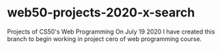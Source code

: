 # web50-projects-2020-x-search
Projects of CS50's Web Programming
On July 19 2020 I have created this branch to begin working in project cero of web programming course.
